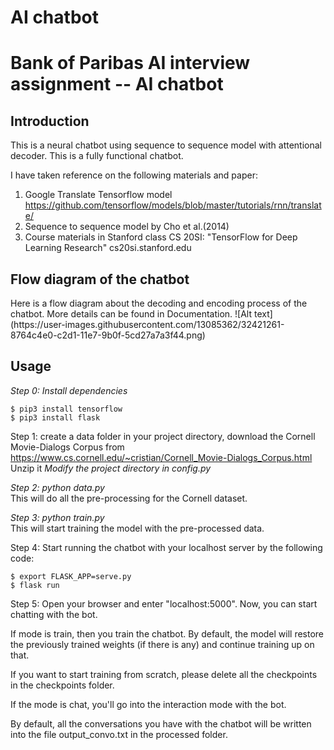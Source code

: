 # AI chatbot
<h1>Bank of Paribas AI interview assignment -- AI chatbot</h1>
<h2>Introduction</h2>

This is a neural chatbot using sequence to sequence model with attentional decoder. This is a fully functional chatbot.

I have taken reference on the following materials and paper:

1. Google Translate Tensorflow model https://github.com/tensorflow/models/blob/master/tutorials/rnn/translate/
2. Sequence to sequence model by Cho et al.(2014)
3. Course materials in Stanford class CS 20SI: "TensorFlow for Deep Learning Research" cs20si.stanford.edu




<h2>Flow diagram of the chatbot</h2>
Here is a flow diagram about the decoding and encoding process of the chatbot. More details can be found in Documentation.
![Alt text](https://user-images.githubusercontent.com/13085362/32421261-8764c4e0-c2d1-11e7-9b0f-5cd27a7a3f44.png)


<h2>Usage</h2>


*Step 0: Install dependencies*
```
$ pip3 install tensorflow
$ pip3 install flask
```

Step 1: create a data folder in your project directory, download
the Cornell Movie-Dialogs Corpus from
https://www.cs.cornell.edu/~cristian/Cornell_Movie-Dialogs_Corpus.html
Unzip it
*Modify the project directory in config.py*

*Step 2: python data.py*
<br>This will do all the pre-processing for the Cornell dataset.

*Step 3: python train.py*
<br>This will start training the model with the pre-processed data.

Step 4:
Start running the chatbot with your localhost server by the following code:
```
$ export FLASK_APP=serve.py
$ flask run
```
Step 5:
Open your browser and enter "localhost:5000". Now, you can start chatting with the bot.


If mode is train, then you train the chatbot. By default, the model will
restore the previously trained weights (if there is any) and continue
training up on that.

If you want to start training from scratch, please delete all the checkpoints
in the checkpoints folder.

If the mode is chat, you'll go into the interaction mode with the bot.

By default, all the conversations you have with the chatbot will be written
into the file output_convo.txt in the processed folder.

>>>>>>>
